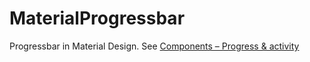 # MaterialProgressbar
Progressbar in Material Design. See [
Components – Progress & activity
](http://www.google.com/design/spec/components/progress-activity.html#progress-activity-types-of-indicators)
